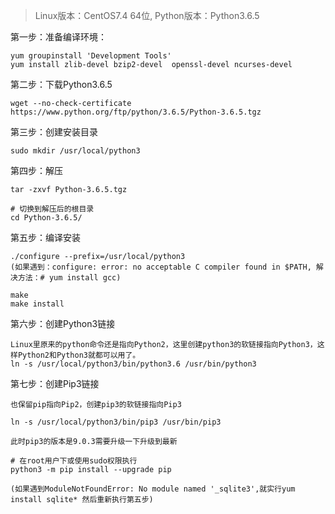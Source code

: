 > Linux版本：CentOS7.4 64位, Python版本：Python3.6.5

第一步：准备编译环境：
```
yum groupinstall 'Development Tools'
yum install zlib-devel bzip2-devel  openssl-devel ncurses-devel
```
 
第二步：下载Python3.6.5
```
wget --no-check-certificate https://www.python.org/ftp/python/3.6.5/Python-3.6.5.tgz
```

第三步：创建安装目录
```
sudo mkdir /usr/local/python3
```

第四步：解压
```
tar -zxvf Python-3.6.5.tgz

# 切换到解压后的根目录
cd Python-3.6.5/
```

第五步：编译安装
```
./configure --prefix=/usr/local/python3 
(如果遇到：configure: error: no acceptable C compiler found in $PATH, 解决方法：# yum install gcc)

make
make install
```

第六步：创建Python3链接
```
Linux里原来的python命令还是指向Python2，这里创建python3的软链接指向Python3，这样Python2和Python3就都可以用了。
ln -s /usr/local/python3/bin/python3.6 /usr/bin/python3
```

第七步：创建Pip3链接
```
也保留pip指向Pip2，创建pip3的软链接指向Pip3

ln -s /usr/local/python3/bin/pip3 /usr/bin/pip3

此时pip3的版本是9.0.3需要升级一下升级到最新

# 在root用户下或使用sudo权限执行
python3 -m pip install --upgrade pip

(如果遇到ModuleNotFoundError: No module named '_sqlite3',就实行yum install sqlite* 然后重新执行第五步)
```
